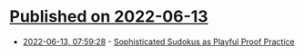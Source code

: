 # [Published on 2022-06-13](index.md)

* [2022-06-13, 07:59:28](https://news.ycombinator.com/item?id=31722540) - [Sophisticated Sudokus as Playful Proof Practice](https://probablydance.com/2022/06/12/sophisticated-sudokus-as-playful-proof-practice/)
